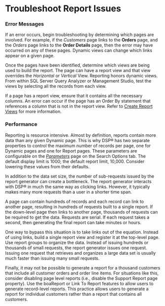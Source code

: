 # Troubleshoot Report Issues

### Error Messages

If an error occurs, begin troubleshooting by determining which pages are
involved. For example, if the *Customers* page links to the **Orders**
page, and the *Orders* page links to the **Order Details** page, then
the error may have occurred on any of these pages. Dynamic views can
change which links appear on a given page.

Once the pages have been identified, determine which views are being
used to build the report. The page can have a report view and that view
overrides the *Horizontal* or *Vertical* View. Reporting honors dynamic
views. From within SQL Server Query Analyzer or Management Studio, test
the views by selecting all the records from each view.

If a page has a report view, ensure that it contains all the necessary
columns. An error can occur if the page has an Order By statement that
references a column that is not in the report view. Refer to [Create
Report Views](Create%20Report%20Views.htm) for more information.

### Performance

Reporting is resource intensive. Almost by definition, reports contain
more data than any given Dynamic page. This is why DSP® has two separate
properties to control the maximum number of records per page, one for
Dynamic pages and one for Report pages. These parameters are
configurable on the
*[Parameters](../Sys_Admin/Page_Desc/Parameters_All_TabsSysAdmin.htm)*
page on the Search Options tab. The default display limit is 1000; the
default report limit, 10,000. Consider lowering these values from their
defaults.

In addition to the data set size, the number of sub-requests issued by
the report generator can create a bottleneck. The report generator
interacts with DSP® in much the same way as clicking links. However, it
typically makes many more requests than a user in a shorter time span.

A page can contain hundreds of records and each record can link to
another page, resulting in hundreds of requests built to a single
report. If the down-level page then links to another page, thousands of
requests can be required to get the data. Requests are serial. If each
request takes a second, then generating the final report can take
minutes or hours.

One way to bypass this situation is to take links out of the equation.
Instead of using links, build a single report view and register it at
the top-level page. Use report groups to organize the data. Instead of
issuing hundreds or thousands of small requests, the report generator
issues one request. Issuing one request that retrieves and organizes a
large data set is usually much faster than issuing many small requests.

Finally, it may not be possible to generate a report for a thousand
customers that include all customer orders and order line items. For
situations like this, consider disabling page level reports (i.e.,
disable the Support Report page property). Use the boaReport or Link To
Report features to allow users to generate record-level reports. This
practice allows users to generate a report for individual customers
rather than a report that contains all customers.
